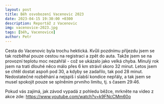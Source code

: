 ```yaml
---
layout: post
title: Běh osvobození Vacenovic 2023
date: 2023-04-15 19:30:00 +0300
description: Reportáž z Vacenovic
img: vacenovice-2023.jpg
tags: [běh, Vacenovice]
author: Petr
---
```


Cesta do Vacenovic byla trochu hektická. Kvůli pozdnímu příjezdu jsem se tak rozběhal pouze cestou na registraci a zpět do auta. Takže jsem se na provozní teplotu moc nezahřál - což se ukázalo jako velká chyba. Minulý rok jsem na trati dlouhé něco málo přes 6 km strávil skoro 32 minut. Letos jsem se chtěl dostat aspoň pod 30, a kdyby se zadařilo, tak pod 28 minut. Nedostatečné rozběhání a nejspíš i slabší kondice nepřály, a tak jsem se musel spokojit pouze se splněním prvního limitu, tj. s časem 29:46.

Pokud vás zajímá, jak závod vypadá z pohledu běžce, mrkněte na video z akce zde: https://www.youtube.com/watch?v=k9FNcCMm60o

